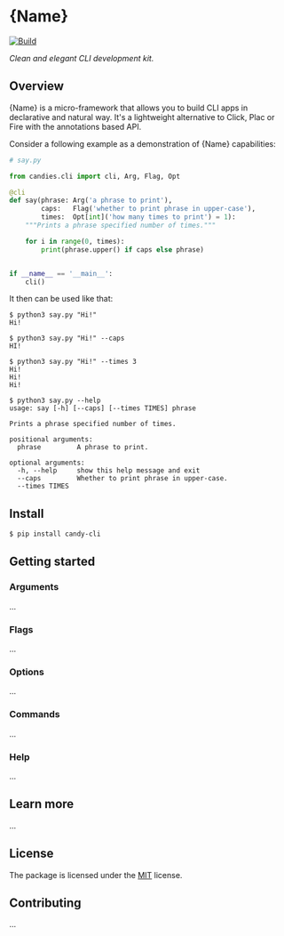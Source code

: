# {Name}

[![Build](https://github.com/candy-kingdom/cli/workflows/Build/badge.svg)](https://github.com/JoshuaLight/chalice-restful/actions)

_Clean and elegant CLI development kit._

## Overview

{Name} is a micro-framework that allows you to build CLI apps in declarative and natural way.
It's a lightweight alternative to Click, Plac or Fire with the annotations based API.

Consider a following example as a demonstration of {Name} capabilities:
```py
# say.py

from candies.cli import cli, Arg, Flag, Opt

@cli
def say(phrase: Arg('a phrase to print'),
        caps:   Flag('whether to print phrase in upper-case'),
        times:  Opt[int]('how many times to print') = 1):
    """Prints a phrase specified number of times."""

    for i in range(0, times):
        print(phrase.upper() if caps else phrase)


if __name__ == '__main__':
    cli()
```

It then can be used like that:
```shell
$ python3 say.py "Hi!" 
Hi!
```
```shell
$ python3 say.py "Hi!" --caps
HI!
```
```shell
$ python3 say.py "Hi!" --times 3
Hi!
Hi!
Hi!
```
```shell
$ python3 say.py --help
usage: say [-h] [--caps] [--times TIMES] phrase

Prints a phrase specified number of times.

positional arguments:
  phrase         A phrase to print.

optional arguments:
  -h, --help     show this help message and exit
  --caps         Whether to print phrase in upper-case.
  --times TIMES
```

## Install

```sh
$ pip install candy-cli
```

## Getting started

### Arguments

...

### Flags

...

### Options

...

### Commands

...

### Help

...

## Learn more

...

## License

The package is licensed under the [MIT](https://github.com/candy-kingdom/cli/blob/master/LICENSE) license.

## Contributing

...
